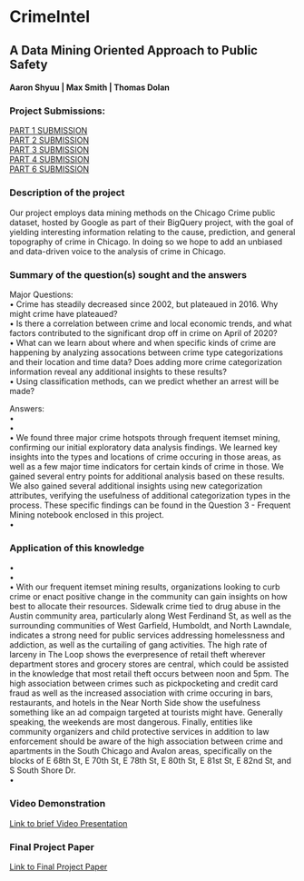 # CrimeIntel
## A Data Mining Oriented Approach to Public Safety
#### Aaron Shyuu | Max Smith | Thomas Dolan

### Project Submissions:
[PART 1 SUBMISSION](04_CrimeIntel_Part1.pdf)<br>
[PART 2 SUBMISSION](04_CrimeIntel_Part2.pdf)<br>
[PART 3 SUBMISSION](04_CrimeIntel_Part3.pdf)<br>
[PART 4 SUBMISSION](04_CrimeIntel_Part4.pdf)<br>
[PART 6 SUBMISSION](04_CrimeIntel_Part6.pdf)<br>

### Description of the project
Our project employs data mining methods on the Chicago Crime public dataset, hosted by Google as part of their BigQuery project, with the goal of yielding interesting information relating to the cause, prediction, and general topography of crime in Chicago. In doing so we hope to add an unbiased and data-driven voice to the analysis of crime in Chicago. 

### Summary of the question(s) sought and the answers

Major Questions:<br>
•	Crime has steadily decreased since 2002, but plateaued in 2016. Why might crime have plateaued? <br>
•	Is there a correlation between crime and local economic trends, and what factors contributed to the significant drop off in crime on April of 2020? <br>
•	What can we learn about where and when specific kinds of crime are happening by analyzing assocations between crime type categorizations and their location and time data? Does adding more crime categorization information reveal any additional insights to these results? <br>
•	Using classification methods, can we predict whether an arrest will be made? <br>


Answers:<br>
•	 <br>
•	 <br>
•	We found three major crime hotspots through frequent itemset mining, confirming our initial exploratory data analysis findings. We learned key insights into the types and locations of crime occuring in those areas, as well as a few major time indicators for certain kinds of crime in those. We gained several entry points for additional analysis based on these results. We also gained several additional insights using new categorization attributes, verifying the usefulness of additional categorization types in the process. These specific findings can be found in the Question 3 - Frequent Mining notebook enclosed in this project.  <br>
•	 <br>

### Application of this knowledge
•	 <br>
•	 <br>
•	With our frequent itemset mining results, organizations looking to curb crime or enact positive change in the community can gain insights on how best to allocate their resources. Sidewalk crime tied to drug abuse in the Austin community area, particularly along West Ferdinand St, as well as the surrounding communities of West Garfield, Humboldt, and North Lawndale, indicates a strong need for public services addressing homelessness and addiction, as well as the curtailing of gang activities. The high rate of larceny in The Loop shows the everpresence of retail theft wherever department stores and grocery stores are central, which could be assisted in the knowledge that most retail theft occurs between noon and 5pm. The high association between crimes such as pickpocketing and credit card fraud as well as the increased association with crime occuring in bars, restaurants, and hotels in the Near North Side show the usefulness something like an ad compaign targeted at tourists might have. Generally speaking, the weekends are most dangerous. Finally, entities like community organizers and child protective services in addition to law enforcement should be aware of the high association between crime and apartments in the South Chicago and Avalon areas, specifically on the blocks of E 68th St, E 70th St, E 78th St, E 80th St, E 81st St, E 82nd St, and S South Shore Dr.  <br>
•	 <br>



### Video Demonstration
[Link to brief Video Presentation]()


### Final Project Paper
[Link to Final Project Paper](04_CrimeIntel_Part4.pdf)


